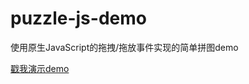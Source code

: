 # puzzle-js-demo

使用原生JavaScript的拖拽/拖放事件实现的简单拼图demo

[戳我演示demo](https://albertbobo.github.io/puzzle-js-demo/puzzle.html)
